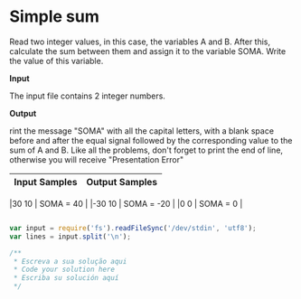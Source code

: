 # Simple sum


<p> Read two integer values, in this case, the variables A and B. After this, calculate the sum between them and assign it to the variable SOMA. Write the value of this variable.</p>


<strong> Input </strong>

<p> The input file contains 2 integer numbers.</p>

<strong> Output </strong>

<p> rint the message "SOMA" with all the capital letters, with a blank space before and after the equal signal followed by the corresponding value to the sum of A and B. Like all the problems, don't forget to print the end of line, otherwise you will receive "Presentation Error" </p>

| Input Samples |  Output Samples |
|:--:|:--:|

|30 10 | SOMA = 40 |
|-30 10 | SOMA = -20 |
|0 0 | SOMA = 0 |

```javascript 

var input = require('fs').readFileSync('/dev/stdin', 'utf8');
var lines = input.split('\n');

/**
 * Escreva a sua solução aqui
 * Code your solution here
 * Escriba su solución aquí
 */


```